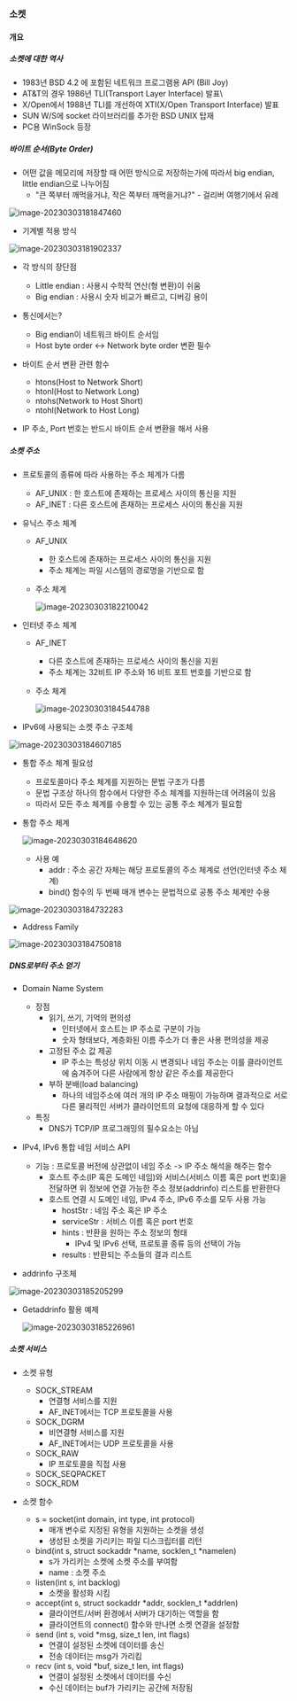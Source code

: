### 소켓

#### 개요

##### 소켓에 대한 역사

- 1983년 BSD 4.2 에 포함된 네트워크 프로그램용 API (Bill Joy)
- AT&T의 경우 1986년 TLI(Transport Layer Interface) 발표\
- X/Open에서 1988년 TLI를 개선하여 XTI(X/Open Transport Interface) 발표
- SUN W/S에 socket 라이브러리를 추가한 BSD UNIX 탑재
- PC용 WinSock 등장



##### 바이트 순서(Byte Order)

- 어떤 값을 메모리에 저장할 때 어떤 방식으로 저장하는가에 따라서 big endian, little endian으로 나누어짐
  - "큰 쪽부터 깨먹을거냐, 작은 쪽부터 깨먹을거냐?" - 걸리버 여행기에서 유례

![image-20230303181847460](../../../../../../AppData/Roaming/Typora/typora-user-images/image-20230303181847460.png)

- 기계별 적용 방식

![image-20230303181902337](../../../../../../AppData/Roaming/Typora/typora-user-images/image-20230303181902337.png)

- 각 방식의 장단점
  - Little endian : 사용시 수학적 연산(형 변환)이 쉬움
  - Big endian : 사용시 숫자 비교가 빠르고, 디버깅 용이

- 통신에서는?
  - Big endian이 네트워크 바이트 순서임
  - Host byte order <-> Network byte order 변환 필수
- 바이트 순서 변환 관련 함수
  - htons(Host to Network Short)
  - htonl(Host to Network Long)
  - ntohs(Network to Host Short)
  - ntohl(Network to Host Long)
- IP 주소, Port 번호는 반드시 바이트 순서 변환을 해서 사용



##### 소켓 주소

- 프로토콜의 종류에 따라 사용하는 주소 체계가 다름

  - AF_UNIX : 한 호스트에 존재하는 프로세스 사이의 통신을 지원
  - AF_INET : 다른 호스트에 존재하는 프로세스 사이의 통신을 지원

- 유닉스 주소 체계

  - AF_UNIX

    - 한 호스트에 존재하는 프로세스 사이의 통신을 지원
    - 주소 체계는 파일 시스템의 경로명을 기반으로 함

  - 주소 체계

    ![image-20230303182210042](../../../../../../AppData/Roaming/Typora/typora-user-images/image-20230303182210042.png)

- 인터넷 주소 체계

  - AF_INET

    - 다른 호스트에 존재하는 프로세스 사이의 통신을 지원
    - 주소 체계는 32비트 IP 주소와 16 비트 포트 번호를 기반으로 함

  - 주소 체계

    ![image-20230303184544788](../../../../../../AppData/Roaming/Typora/typora-user-images/image-20230303184544788.png)

- IPv6에 사용되는 소켓 주소 구조체

![image-20230303184607185](../../../../../../AppData/Roaming/Typora/typora-user-images/image-20230303184607185.png)

- 통합 주소 체계 필요성

  - 프로토콜마다 주소 체계를 지원하는 문법 구조가 다름
  - 문법 구조상 하나의 함수에서 다양한 주소 체계를 지원하는데 어려움이 있음
  - 따라서 모든 주소 체계를 수용할 수 있는 공통 주소 체계가 필요함

- 통합 주소 체계

  ![image-20230303184648620](../../../../../../AppData/Roaming/Typora/typora-user-images/image-20230303184648620.png)

  - 사용 예
    - addr : 주소 공간 자체는 해당 프로토콜의 주소 체계로 선언(인터넷 주소 체계)
    - bind() 함수의 두 번째 매개 변수는 문법적으로 공통 주소 체계만 수용

![image-20230303184732283](../../../../../../AppData/Roaming/Typora/typora-user-images/image-20230303184732283.png)

- Address Family

![image-20230303184750818](../../../../../../AppData/Roaming/Typora/typora-user-images/image-20230303184750818.png)



##### DNS로부터 주소 얻기

- Domain Name System
  - 장점
    - 읽기, 쓰기, 기억의 편의성
      - 인터넷에서 호스트는 IP 주소로 구분이 가능
      - 숫자 형태보다, 계층화된 이름 주소가 더 좋은 사용 편의성을 제공
    - 고정된 주소 값 제공
      - IP 주소는 특성상 위치 이동 시 변경되나 네임 주소는 이를 클라이언트에 숨겨주어 다른 사람에게 항상 같은 주소를 제공한다
    - 부하 분배(load balancing)
      - 하나의 네임주소에 여러 개의 IP 주소 매핑이 가능하며 결과적으로 서로 다른 물리적인 서버가 클라이언트의 요청에 대응하게 할 수 있다
  - 특징
    - DNS가 TCP/IP 프로그래밍의 필수요소는 아님

- IPv4, IPv6 통합 네임 서비스 API
  - 기능 : 프로토콜 버전에 상관없이 네임 주소 -> IP 주소 해석을 해주는 함수
    - 호스트 주소(IP 혹은 도메인 네임)와 서비스(서비스 이름 혹은 port 번호)을 전달하면 위 정보에 연결 가능한 주소 정보(addrinfo) 리스트를 반환한다
    - 호스트 연결 시 도메인 네임, IPv4 주소, IPv6 주소를 모두 사용 가능
      - hostStr : 네임 주소 혹은 IP 주소
      - serviceStr : 서비스 이름 혹은 port 번호
      - hints : 반환을 원하는 주소 정보의 형태
        - IPv4 및 IPv6 선택, 프로토콜 종류 등의 선택이 가능
      - results : 반환되는 주소들의 결과 리스트

- addrinfo 구조체

![image-20230303185205299](../../../../../../AppData/Roaming/Typora/typora-user-images/image-20230303185205299.png)

- Getaddrinfo 활용 예제

  ![image-20230303185226961](../../../../../../AppData/Roaming/Typora/typora-user-images/image-20230303185226961.png)



##### 소켓 서비스

- 소켓 유형
  - SOCK_STREAM
    - 연결형 서비스를 지원
    - AF_INET에서는 TCP 프로토콜을 사용
  - SOCK_DGRM
    - 비연결형 서비스를 지원
    - AF_INET에서는 UDP 프로토콜을 사용
  - SOCK_RAW
    - IP 프로토콜을 직접 사용
  - SOCK_SEQPACKET
  - SOCK_RDM

- 소켓 함수
  - s = socket(int domain, int type, int protocol)
    - 매개 변수로 지정된 유형을 지원하는 소켓을 생성
    - 생성된 소켓을 가리키는 파일 디스크립터를 리턴
  - bind(int s, struct sockaddr *name, socklen_t *namelen)
    - s가 가리키는 소켓에 소켓 주소를 부여함
    - name : 소켓 주소
  - listen(int s, int backlog)
    - 소켓을 활성화 시킴
  - accept(int s, struct sockaddr *addr, socklen_t *addrlen)
    - 클라이언트/서버 환경에서 서버가 대기하는 역할을 함
    - 클라이언트의 connect() 함수와 만나면 소켓 연결을 설정함
  - send (int s, void *msg, size_t len, int flags)
    - 연결이 설정된 소켓에 데이터를 송신
    - 전송 데이터는 msg가 가리킴
  - recv (int s, void *buf, size_t len, int flags)
    - 연결이 설정된 소켓에서 데이터를 수신
    - 수신 데이터는 buf가 가리키는 공간에 저장됨

